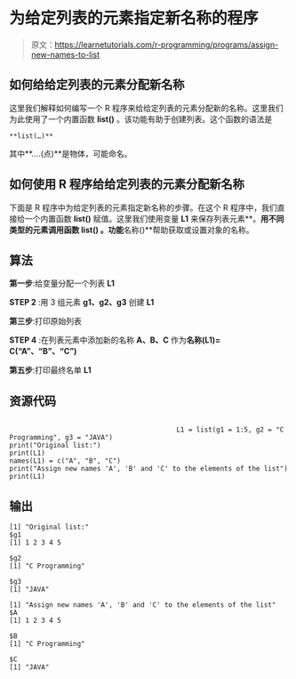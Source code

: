 # 为给定列表的元素指定新名称的程序

> 原文：<https://learnetutorials.com/r-programming/programs/assign-new-names-to-list>

## 如何给给定列表的元素分配新名称

这里我们解释如何编写一个 R 程序来给给定列表的元素分配新的名称。这里我们为此使用了一个内置函数 **list()** 。该功能有助于创建列表。这个函数的语法是

```
**list(…)** 

```

其中**....(点)**是物体，可能命名。

## 如何使用 R 程序给给定列表的元素分配新名称

下面是 R 程序中为给定列表的元素指定新名称的步骤。在这个 R 程序中，我们直接给一个内置函数 **list()** 赋值。这里我们使用变量 **L1** 来保存列表元素**。**用不同类型的元素调用函数 **list()** 。功能**名称()**帮助获取或设置对象的名称。

## 算法

**第一步**:给变量分配一个列表 **L1**

**STEP 2** :用 3 组元素 **g1、g2、g3** 创建 **L1**

**第三步**:打印原始列表

**STEP 4** :在列表元素中添加新的名称 **A、B、C** 作为**名称(L1)= C(“A”、“B”、“C”)**

**第五步**:打印最终名单 **L1**

## 资源代码

```

                                          L1 = list(g1 = 1:5, g2 = "C Programming", g3 = "JAVA")
print("Original list:")
print(L1)
names(L1) = c("A", "B", "C")
print("Assign new names 'A', 'B' and 'C' to the elements of the list")
print(L1)

```

## 输出

```
[1] "Original list:"
$g1
[1] 1 2 3 4 5

$g2
[1] "C Programming"

$g3
[1] "JAVA"

[1] "Assign new names 'A', 'B' and 'C' to the elements of the list"
$A
[1] 1 2 3 4 5

$B
[1] "C Programming"

$C
[1] "JAVA" 
```